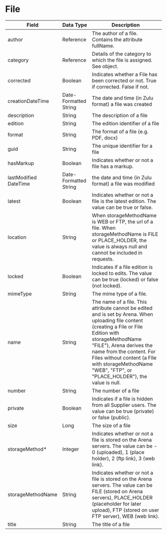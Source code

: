 # File

| Field | Data Type | Description |
|  --- |  --- |  --- | 
| author | Reference | The author of a file. Contains the attribute fullName. |
| category | Reference | Details of the category to which the file is assigned. See  object. |
| corrected | Boolean | Indicates whether a File has been corrected or not. True if corrected. False if not. |
| creationDateTime | Date\-Formatted String | The date and time \(in Zulu format\) a file was created |
| description | String | The description of a file |
| edition | String | The edition identifier of a file |
| format | String | The format of a file \(e.g. PDF, docx\) |
| guid | String | The unique identifier for a file |
| hasMarkup | Boolean | Indicates whether or not a file has a markup. |
| lastModified DateTime | Date\-Formatted String | the date and time \(in Zulu format\) a file was modified |
| latest | Boolean | Indicates whether or not a file is the latest edition. The value can be true or false. |
| location | String | When storageMethodName is WEB or FTP, the url of a file. When storageMethodName is FILE or PLACE_HOLDER, the value is always null and cannot be included in requests. |
| locked | Boolean | Indicates if a file edition is locked to edits. The value can be true \(locked\) or false \(not locked\). |
| mimeType | String | The mime type of a file. |
| name | String | The name of a file. This attribute cannot be edited and is set by Arena. When uploading file content \(creating a File or File Edition with storageMethodName "FILE"\), Arena derives the name from the content. For Files without content \(a FIle with storageMethodName "WEB", "FTP", or "PLACE_HOLDER"\), the value is null. |
| number | String | The number of a file |
| private | Boolean | Indicates if a file is hidden from all Supplier users. The value can be true \(private\) or false \(public\). |
| size | Long | The size of a file |
| storageMethod\*  | Integer | Indicates whether or not a file is stored on the Arena servers. The value can be \- 0 \(uploaded\), 1 \(place holder\), 2 \(ftp link\), 3 \(web link\). |
| storageMethodName | String | Indicates whether or not a file is stored on the Arena servers. The value can be FILE \(stored on Arena servers\), PLACE_HOLDER \(placeholder for later upload\), FTP \(stored on user FTP server\), WEB \(web link\). |
| title | String | The title of a file |

